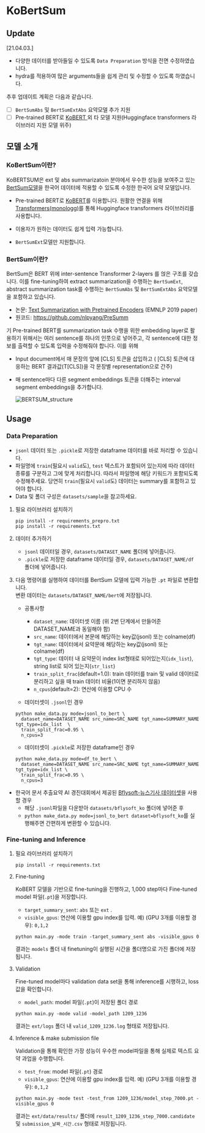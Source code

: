 

# KoBertSum

## Update
[21.04.03.]
- 다양한 데이터를 받아들일 수 있도록 `Data Preparation` 방식을 전면 수정하였습니다.
- hydra를 적용하여 많은 arguments들을 쉽게 관리 및 수정할 수 있도록 하였습니다.

  
추후 업데이트 계획은 다음과 같습니다.

- [ ] `BertSumAbs` 및 `BertSumExtAbs` 요약모델 추가 지원
- [ ] Pre-trained BERT로 [KoBERT ](https://github.com/SKTBrain/KoBERT)외 타 모델 지원(Huggingface transformers 라이브러리 지원 모델 위주)

## 모델 소개

### KoBertSum이란?

KoBERTSUM은 ext 및 abs summarizatoin 분야에서 우수한 성능을 보여주고 있는 [BertSum모델](https://github.com/nlpyang/PreSumm)을 한국어 데이터에 적용할 수 있도록 수정한 한국어 요약 모델입니다.

- Pre-trained BERT로 [KoBERT](https://github.com/SKTBrain/KoBERT)를 이용합니다. 원활한 연결을 위해 [Transformers(](https://github.com/monologg/KoBERT-Transformers)[monologg](https://github.com/monologg/KoBERT-Transformers)[)](https://github.com/monologg/KoBERT-Transformers)를 통해 Huggingface transformers 라이브러리를 사용합니다.

- 이용자가 원하는 데이터도 쉽게 입력 가능합니다.

- `BertSumExt`모델만 지원합니다.



### BertSum이란?

BertSum은 BERT 위에 inter-sentence Transformer 2-layers 를 얹은 구조를 갖습니다. 이를 fine-tuning하여 extract summarization을 수행하는 `BertSumExt`, abstract summarization task를 수행하는 `BertSumAbs` 및 `BertSumExtAbs` 요약모델을 포함하고 있습니다.

- 논문:  [Text Summarization with Pretrained Encoders](https://arxiv.org/abs/1908.08345) (EMNLP 2019 paper)
- 원코드: https://github.com/nlpyang/PreSumm

기 Pre-trained BERT를 summarization task 수행을 위한 embedding layer로 활용하기 위해서는 여러 sentence를 하나의 인풋으로 넣어주고, 각 sentence에 대한 정보를 출력할 수 있도록 입력을 수정해줘야 합니다. 이를 위해

- Input document에서 매 문장의 앞에 [CLS] 토큰을 삽입하고
    ( [CLS] 토큰에 대응하는 BERT 결과값(T[CLS])을 각 문장별 representation으로 간주)

- 매 sentence마다 다른 segment embeddings 토큰을 더해주는 interval segment embeddings을 추가합니다.

  ![BERTSUM_structure](tutorials/images/BERTSUM_structure.PNG)


## Usage

### Data Preparation
 - `jsonl` 데이터 또는  `.pickle`로 저장한 dataframe 데이터를 바로 처리할 수 있습니다.
 - 파일명에 `train`(필요시 `valid`도), `test` 텍스트가 포함되어 있는지에 따라 데이터 종류를 구분하고 그에 맞게 처리합니다. 따라서 파일명에 해당 키워드가 포함되도록 수정해주세요.
 당연히 `train`(필요시 `valid`도) 데이터는 summary를 포함하고 있어야 합니다.
 - Data 및 폴더 구성은 `datasets/sample`을 참고하세요.

1. 필요 라이브러리 설치하기
    ```
    pip install -r requirements_prepro.txt
    pip install -r requirements.txt
    ```

2. 데이터 추가하기
   - `jsonl` 데이터일 경우, `datasets/DATASET_NAME` 폴더에 넣어줍니다.
   - `.pickle`로 저장한 dataframe 데이터일 경우, `datasets/DATASET_NAME/df` 폴더에 넣어줍니다.
  
3. 다음 명령어를 실행하여 데이터를 BertSum 모델에 입력 가능한 `.pt` 파일로 변환합니다.   
변환 데이터는 `datasets/DATASET_NAME/bert`에 저장됩니다.
   - 공통사항
     - `dataset_name`: 데이터셋 이름 (위 2번 단계에서 만들어준 DATASET_NAME과 동일해야 함)
     - `src_name`: 데이터에서 본문에 해당하는 key값(jsonl) 또는 colname(df)
     - `tgt_name`: 데이터에서 요약문에 해당하는 key값(jsonl) 또는 colname(df)
     - `tgt_type`: 데이터 내 요약문이 index list형태로 되어있는지(`idx_list`), string list로 되어 있는지(`str_list`)
     - `train_split_frac`(default=1.0): train 데이터를 train 및 valid 데이터로 분리하고 싶을 때 train 데이터 비율(1이면 분리하지 않음)
     - `n_cpus`(default=2): 연산에 이용할 CPU 수

   -  데이터셋이 `.jsonl`인 경우
    ```
    python make_data.py mode=jsonl_to_bert \
      dataset_name=DATASET_NAME src_name=SRC_NAME tgt_name=SUMMARY_NAME tgt_type=idx_list  \
      train_split_frac=0.95 \
      n_cpus=3
    ```

   - 데이터셋이 `.pickle`로 저장한 dataframe인 경우
    ```
    python make_data.py mode=df_to_bert \
      dataset_name=DATASET_NAME src_name=SRC_NAME tgt_name=SUMMARY_NAME tgt_type=idx_list \
      train_split_frac=0.95 \
      n_cpus=3
    ```

  - 한국어 문서 추출요약 AI 경진대회에서 제공된 [Bflysoft-뉴스기사 데이터셋](https://dacon.io/competitions/official/235671/data/)을 사용할 경우
     - 해당 `.jsonl`파일을 다운받아 `datasets/bflysoft_ko` 폴더에 넣어준 후
     - `python make_data.py mode=jsonl_to_bert dataset=bflysoft_ko`를 실행해주면 간편하게 변환할 수 있습니다.
   
  
### Fine-tuning and Inference

1. 필요 라이브러리 설치하기
    ```
    pip install -r requirements.txt
    ```
2. Fine-tuning

    KoBERT 모델을 기반으로 fine-tuning을 진행하고, 1,000 step마다  Fine-tuned model 파일(`.pt`)을 저장합니다. 

    - `target_summary_sent`: `abs` 또는 `ext` . 
    - `visible_gpus`: 연산에 이용할 gpu index를 입력. 
      예) (GPU 3개를 이용할 경우): `0,1,2`

    ```
    python main.py -mode train -target_summary_sent abs -visible_gpus 0
    ```

    결과는  `models` 폴더 내 finetuning이 실행된 시간을 폴더명으로 가진 폴더에 저장됩니다. 

3. Validation

   Fine-tuned model마다 validation data set을 통해 inference를 시행하고, loss 값을 확인합니다.

   - `model_path`:  model 파일(`.pt`)이 저장된 폴더 경로

   ```
   python main.py -mode valid -model_path 1209_1236
   ```

   결과는 `ext/logs` 폴더 내 `valid_1209_1236.log` 형태로 저장됩니다.

4. Inference & make submission file

    Validation을 통해 확인한 가장 성능이 우수한 model파일을 통해 실제로 텍스트 요약 과업을 수행합니다.

    - `test_from`:  model 파일(`.pt`) 경로
    - `visible_gpus`: 연산에 이용할 gpu index를 입력. 
      예) (GPU 3개를 이용할 경우): `0,1,2`

    ```
    python main.py -mode test -test_from 1209_1236/model_step_7000.pt -visible_gpus 0
    ```

    결과는 `ext/data/results/` 폴더에 `result_1209_1236_step_7000.candidate`  및 `submission_날짜_시간.csv` 형태로 저장됩니다.